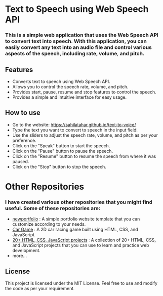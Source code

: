 # Text to Speech using Web Speech API
### This is a simple web application that uses the Web Speech API to convert text into speech. With this application, you can easily convert any text into an audio file and control various aspects of the speech, including rate, volume, and pitch.

## Features
+ Converts text to speech using Web Speech API.
+ Allows you to control the speech rate, volume, and pitch.
+ Provides start, pause, resume and stop features to control the speech.
+ Provides a simple and intuitive interface for easy usage.

## How to use
+ Go to the website: https://sahilatahar.github.io/text-to-voice/
+ Type the text you want to convert to speech in the input field.
+ Use the sliders to adjust the speech rate, volume, and pitch as per your preference.
+ Click on the "Speak" button to start the speech.
+ Click on the "Pause" button to pause the speech.
+ Click on the "Resume" button to resume the speech from where it was paused.
+ Click on the "Stop" button to stop the speech.

# Other Repositories
### I have created various other repositories that you might find useful. Some of these repositories are:

+ [newportfolio](https://github.com/sahilatahar/newportfolio) : A simple portfolio website template that you can customize according to your needs.
+ [Car Game](https://github.com/sahilatahar/Car-Game) : A 2D car racing game built using HTML, CSS, and JavaScript.
+ [20+ HTML, CSS, JavaScript projects](https://github.com/sahilatahar/HTML-CSS-JavaScript) : A collection of 20+ HTML, CSS, and JavaScript projects that you can use to learn and practice web development.
+ more...

## License 
   This project is licensed under the MIT License. Feel free to use and modify the code as per your requirement.
